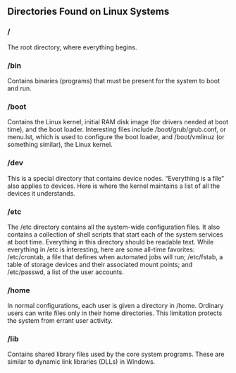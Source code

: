 ## Directories Found on Linux Systems

### / 
The root directory, where everything begins.

### /bin
Contains binaries (programs) that must be present for the system to boot and run.

### /boot
Contains the Linux kernel, initial RAM disk image (for drivers needed at boot time), and the boot loader. Interesting files include /boot/grub/grub.conf, or menu.lst, which is used to configure the boot loader, and /boot/vmlinuz (or something similar), the Linux kernel.

### /dev
This is a special directory that contains device nodes. “Everything is a file” also applies to devices. Here is where the kernel maintains a list of all the devices it understands.

### /etc 
The /etc directory contains all the system-wide configuration files. It also contains a collection of shell scripts that start each of the system services at boot time. Everything in this directory should be readable text. While everything in /etc is interesting, here are some all-time favorites: /etc/crontab, a file that defines when automated jobs will run; /etc/fstab, a table of storage devices and their associated mount points; and /etc/passwd, a list of the user accounts.

### /home
In normal configurations, each user is given a directory in /home. Ordinary users can write files only in their home directories. This limitation protects the system from errant user activity.

### /lib 
Contains shared library files used by the core system programs. These are similar to dynamic link libraries (DLLs) in Windows.



